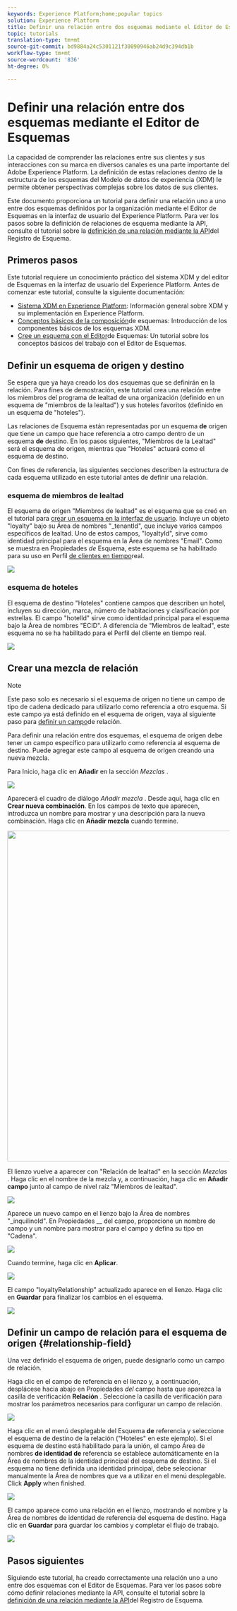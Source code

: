 ```yaml
---
keywords: Experience Platform;home;popular topics
solution: Experience Platform
title: Definir una relación entre dos esquemas mediante el Editor de Esquemas de Esquema
topic: tutorials
translation-type: tm+mt
source-git-commit: bd9884a24c5301121f30090946ab24d9c394db1b
workflow-type: tm+mt
source-wordcount: '836'
ht-degree: 0%

---
```



# Definir una relación entre dos esquemas mediante el Editor de Esquemas

La capacidad de comprender las relaciones entre sus clientes y sus interacciones con su marca en diversos canales es una parte importante del Adobe Experience Platform. La definición de estas relaciones dentro de la estructura de los esquemas del Modelo de datos de experiencia (XDM) le permite obtener perspectivas complejas sobre los datos de sus clientes.

Este documento proporciona un tutorial para definir una relación uno a uno entre dos esquemas definidos por la organización mediante el Editor de Esquemas en la interfaz de usuario del Experience Platform. Para ver los pasos sobre la definición de relaciones de esquema mediante la API, consulte el tutorial sobre la [definición de una relación mediante la API](relationship-api.md)del Registro de Esquema.

## Primeros pasos

Este tutorial requiere un conocimiento práctico del sistema XDM y del editor de Esquemas en la interfaz de usuario del Experience Platform. Antes de comenzar este tutorial, consulte la siguiente documentación:

* [Sistema XDM en Experience Platform](../home.md): Información general sobre XDM y su implementación en Experience Platform.
* [Conceptos básicos de la composición](../schema/composition.md)de esquemas: Introducción de los componentes básicos de los esquemas XDM.
* [Cree un esquema con el Editor](create-schema-ui.md)de Esquemas: Un tutorial sobre los conceptos básicos del trabajo con el Editor de Esquemas.

## Definir un esquema de origen y destino

Se espera que ya haya creado los dos esquemas que se definirán en la relación. Para fines de demostración, este tutorial crea una relación entre los miembros del programa de lealtad de una organización (definido en un esquema de &quot;miembros de la lealtad&quot;) y sus hoteles favoritos (definido en un esquema de &quot;hoteles&quot;).

Las relaciones de Esquema están representadas por un esquema **de** origen que tiene un campo que hace referencia a otro campo dentro de un esquema **de** destino. En los pasos siguientes, &quot;Miembros de la Lealtad&quot; será el esquema de origen, mientras que &quot;Hoteles&quot; actuará como el esquema de destino.

Con fines de referencia, las siguientes secciones describen la estructura de cada esquema utilizado en este tutorial antes de definir una relación.

### esquema de miembros de lealtad

El esquema de origen &quot;Miembros de lealtad&quot; es el esquema que se creó en el tutorial para [crear un esquema en la interfaz de usuario](create-schema-ui.md). Incluye un objeto &quot;loyalty&quot; bajo su Área de nombres &quot;\_tenantId&quot;, que incluye varios campos específicos de lealtad. Uno de estos campos, &quot;loyaltyId&quot;, sirve como identidad principal para el esquema en la Área de nombres &quot;Email&quot;. Como se muestra en Propiedades _de_ Esquema, este esquema se ha habilitado para su uso en Perfil [de clientes en tiempo](../../profile/home.md)real.

![](../images/tutorials/relationship/loyalty-members.png)

### esquema de hoteles

El esquema de destino &quot;Hoteles&quot; contiene campos que describen un hotel, incluyen su dirección, marca, número de habitaciones y clasificación por estrellas. El campo &quot;hotelId&quot; sirve como identidad principal para el esquema bajo la Área de nombres &quot;ECID&quot;. A diferencia de &quot;Miembros de lealtad&quot;, este esquema no se ha habilitado para el Perfil del cliente en tiempo real.

![](../images/tutorials/relationship/hotels.png)

## Crear una mezcla de relación

>[!NOTE]
>
>Este paso solo es necesario si el esquema de origen no tiene un campo de tipo de cadena dedicado para utilizarlo como referencia a otro esquema. Si este campo ya está definido en el esquema de origen, vaya al siguiente paso para [definir un campo](#relationship-field)de relación.

Para definir una relación entre dos esquemas, el esquema de origen debe tener un campo específico para utilizarlo como referencia al esquema de destino. Puede agregar este campo al esquema de origen creando una nueva mezcla.

Para Inicio, haga clic en **Añadir** en la sección _Mezclas_ .

![](../images/tutorials/relationship/loyalty-add-mixin.png)

Aparecerá el cuadro de diálogo _Añadir mezcla_ . Desde aquí, haga clic en **Crear nueva combinación**. En los campos de texto que aparecen, introduzca un nombre para mostrar y una descripción para la nueva combinación. Haga clic en **Añadir mezcla** cuando termine.

<img src="../images/tutorials/relationship/loyalty-create-new-mixin.png" width="750"><br>

El lienzo vuelve a aparecer con &quot;Relación de lealtad&quot; en la sección _Mezclas_ . Haga clic en el nombre de la mezcla y, a continuación, haga clic en **Añadir campo** junto al campo de nivel raíz &quot;Miembros de lealtad&quot;.

![](../images/tutorials/relationship/loyalty-add-field.png)

Aparece un nuevo campo en el lienzo bajo la Área de nombres &quot;\_inquilinoId&quot;. En Propiedades __ del campo, proporcione un nombre de campo y un nombre para mostrar para el campo y defina su tipo en &quot;Cadena&quot;.

![](../images/tutorials/relationship/relationship-field-details.png)

Cuando termine, haga clic en **Aplicar**.

![](../images/tutorials/relationship/relationship-field-apply.png)

El campo &quot;loyaltyRelationship&quot; actualizado aparece en el lienzo. Haga clic en **Guardar** para finalizar los cambios en el esquema.

![](../images/tutorials/relationship/relationship-field-save.png)

## Definir un campo de relación para el esquema de origen {#relationship-field}

Una vez definido el esquema de origen, puede designarlo como un campo de relación.

Haga clic en el campo de referencia en el lienzo y, a continuación, desplácese hacia abajo en Propiedades _del_ campo hasta que aparezca la casilla de verificación **Relación** . Seleccione la casilla de verificación para mostrar los parámetros necesarios para configurar un campo de relación.

![](../images/tutorials/relationship/relationship-checkbox.png)

Haga clic en el menú desplegable del Esquema **de** referencia y seleccione el esquema de destino de la relación (&quot;Hoteles&quot; en este ejemplo). Si el esquema de destino está habilitado para la unión, el campo Área de nombres **de identidad de** referencia se establece automáticamente en la Área de nombres de la identidad principal del esquema de destino. Si el esquema no tiene definida una identidad principal, debe seleccionar manualmente la Área de nombres que va a utilizar en el menú desplegable. Click **Apply** when finished.

![](../images/tutorials/relationship/reference-schema-id-namespace.png)

El campo aparece como una relación en el lienzo, mostrando el nombre y la Área de nombres de identidad de referencia del esquema de destino. Haga clic en **Guardar** para guardar los cambios y completar el flujo de trabajo.

![](../images/tutorials/relationship/relationship-save.png)

## Pasos siguientes

Siguiendo este tutorial, ha creado correctamente una relación uno a uno entre dos esquemas con el Editor de Esquemas. Para ver los pasos sobre cómo definir relaciones mediante la API, consulte el tutorial sobre la [definición de una relación mediante la API](relationship-api.md)del Registro de Esquema.